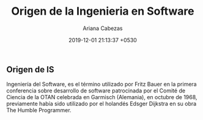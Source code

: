 ﻿---
layout: post
title:  "Origen de la Ingenieria en Software"
date:   2019-12-01 21:13:37 +0530
author: Ariana Cabezas
---
<h2>Origen de IS</h2>
  <p>Ingeniería del Software, es el término utilizado por Fritz Bauer en la primera conferencia sobre desarrollo de software patrocinada por el Comité de Ciencia de la 
  OTAN celebrada en Garmisch (Alemania), en octubre de 1968, previamente había sido utilizado por el holandés Edsger Dijkstra en su obra The Humble Programmer.</p>
  
